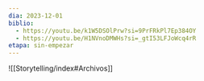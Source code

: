 ```yaml
---
dia: 2023-12-01
biblio:
  - https://youtu.be/k1W5DSOlPrw?si=9PrFRkPl7Ep384OY
  - https://youtu.be/H1NVnoDMWHs?si=_gtI53LFJoWcq4rR
etapa: sin-empezar
---
```





![[Storytelling/index#Archivos]]